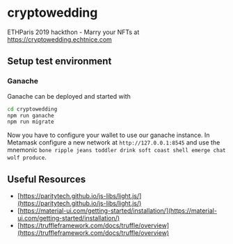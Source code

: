 # cryptowedding

ETHParis 2019 hackthon - Marry your NFTs at https://cryptowedding.echtnice.com

## Setup test environment

### Ganache

Ganache can be deployed and started with

```bash
cd cryptowedding
npm run ganache
npm run migrate
```

Now you have to configure your wallet to use our ganache instance.
In Metamask configure a new network at `http://127.0.0.1:8545` and use the
mnemonic `bone ripple jeans toddler drink soft coast shell emerge chat wolf produce`.

## Useful Resources

- [https://paritytech.github.io/js-libs/light.js/](https://paritytech.github.io/js-libs/light.js/)
- [https://material-ui.com/getting-started/installation/](https://material-ui.com/getting-started/installation/)
- [https://truffleframework.com/docs/truffle/overview](https://truffleframework.com/docs/truffle/overview)
